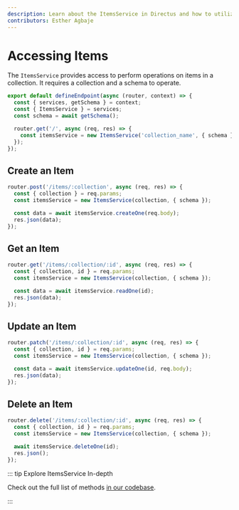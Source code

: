 ```yaml
---
description: Learn about the ItemsService in Directus and how to utilize them when building extensions.
contributors: Esther Agbaje
---
```


# Accessing Items

The `ItemsService` provides access to perform operations on items in a collection. It requires a collection and a schema
to operate.

```js
export default defineEndpoint(async (router, context) => {
  const { services, getSchema } = context;
  const { ItemsService } = services;
  const schema = await getSchema();

  router.get('/', async (req, res) => {
    const itemsService = new ItemsService('collection_name', { schema });
  });
});
```

## Create an Item

```js
router.post('/items/:collection', async (req, res) => {
  const { collection } = req.params;
  const itemsService = new ItemsService(collection, { schema });

  const data = await itemsService.createOne(req.body);
  res.json(data);
});
```

## Get an Item

```js
router.get('/items/:collection/:id', async (req, res) => {
  const { collection, id } = req.params;
  const itemsService = new ItemsService(collection, { schema });

  const data = await itemsService.readOne(id);
  res.json(data);
});
```

## Update an Item

```js
router.patch('/items/:collection/:id', async (req, res) => {
  const { collection, id } = req.params;
  const itemsService = new ItemsService(collection, { schema });

  const data = await itemsService.updateOne(id, req.body);
  res.json(data);
});
```

## Delete an Item

```js
router.delete('/items/:collection/:id', async (req, res) => {
  const { collection, id } = req.params;
  const itemsService = new ItemsService(collection, { schema });

  await itemsService.deleteOne(id);
  res.json();
});
```

::: tip Explore ItemsService In-depth

Check out the full list of methods
[in our codebase](https://github.com/directus/directus/blob/main/api/src/services/items.ts).

:::
